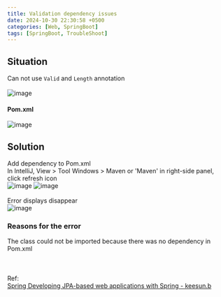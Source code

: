 ```yaml
---
title: Validation dependency issues
date: 2024-10-30 22:30:58 +0500
categories: [Web, SpringBoot]
tags: [SpringBoot, TroubleShoot]
---
```


## Situation
Can not use `Valid` and `Length` annotation<br><br>
![image](https://github.com/user-attachments/assets/887ab8fb-5a69-4d8a-a267-bc118e2216db)
#### Pom.xml
![image](https://github.com/user-attachments/assets/2eed9cd1-9c44-49cc-add9-f8cfb1da96a9)



## Solution
Add dependency to Pom.xml<br>
In IntelliJ, View > Tool Windows > Maven or 'Maven' in right-side panel, click refresh icon<br>
![image](https://github.com/user-attachments/assets/d071eaa9-7d86-44f9-ab20-be33f9dacba4)
![image](https://github.com/user-attachments/assets/4c014757-cce7-4d3b-b702-7de0a8956f01) <br><br>
Error displays disappear <br>
![image](https://github.com/user-attachments/assets/43654b87-fc03-4c4b-832b-257d123808d9)


### Reasons for the error 
The class could not be imported because there was no dependency in Pom.xml
<br><br><br><br>
Ref:<br>
<a href="https://www.inflearn.com/course/%EC%8A%A4%ED%94%84%EB%A7%81-JPA-%EC%9B%B9%EC%95%B1?srsltid=AfmBOoozd6pBw1_ALfiGM_qwkoMpz4vkUglI6bC_-pig-IxyssTQ7LPn">Spring Developing JPA-based web applications with Spring - keesun.b</a>

